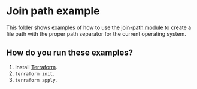 # Join path example

This folder shows examples of how to use the [join-path module](https://github.com/terraform-modules-krish/terraform-aws-utilities/blob/v0.8.0/modules/join-path) to create a file path with the 
proper path separator for the current operating system. 




## How do you run these examples?

1. Install [Terraform](https://www.terraform.io/).
1. `terraform init`.
1. `terraform apply`.



